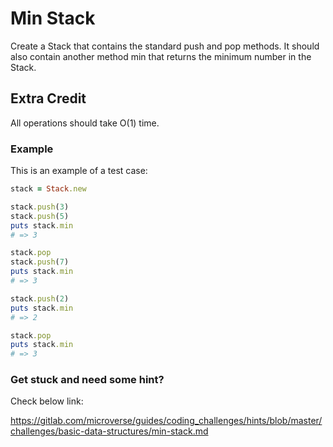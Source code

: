 # Min Stack
Create a Stack that contains the standard push and pop methods. It should also contain another method min that returns the minimum number in the Stack.

## Extra Credit

All operations should take O(1) time.

### Example

This is an example of a test case:

```ruby
stack = Stack.new

stack.push(3)
stack.push(5)
puts stack.min
# => 3

stack.pop
stack.push(7)
puts stack.min
# => 3

stack.push(2)
puts stack.min
# => 2

stack.pop
puts stack.min
# => 3
```

### Get stuck and need some hint?
Check below link: 

https://gitlab.com/microverse/guides/coding_challenges/hints/blob/master/challenges/basic-data-structures/min-stack.md
